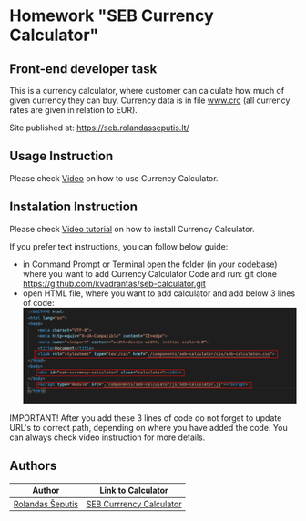 # Homework "SEB Currency Calculator"

## Front-end developer task

This is a currency calculator, where customer can calculate how much of given currency they can buy. Currency data is in file www.crc (all currency rates are given in relation to EUR).

Site published at: https://seb.rolandasseputis.lt/



## Usage Instruction

Please check [Video](https://www.loom.com/share/b70d3765eb77495399d1a8f4157a99a0) on how to use Currency Calculator.



## Instalation Instruction

Please check [Video tutorial](https://www.loom.com/share/d492cd9d3824428fabac93682d801ee0) on how to install Currency Calculator.

If you prefer text instructions, you can follow below guide:
- in Command Prompt or Terminal open the folder (in your codebase) where you want to add Currency Calculator Code and run:
git clone https://github.com/kvadrantas/seb-calculator.git
- open HTML file, where you want to add calculator and add below 3 lines of code:
![SEB Currency Calculator](./seb-calc.jpg?raw=true "SEB Currency Calculator")

IMPORTANT!
After you add these 3 lines of code do not forget to update URL's to correct path, depending on where you have added the code. You can always check video instruction for more details.

## Authors


Author | Link to Calculator
------------ | -------------
[Rolandas Šeputis](https://github.com/kvadrantas)| [SEB Currrency Calculator](https://seb.rolandasseputis.lt/)
